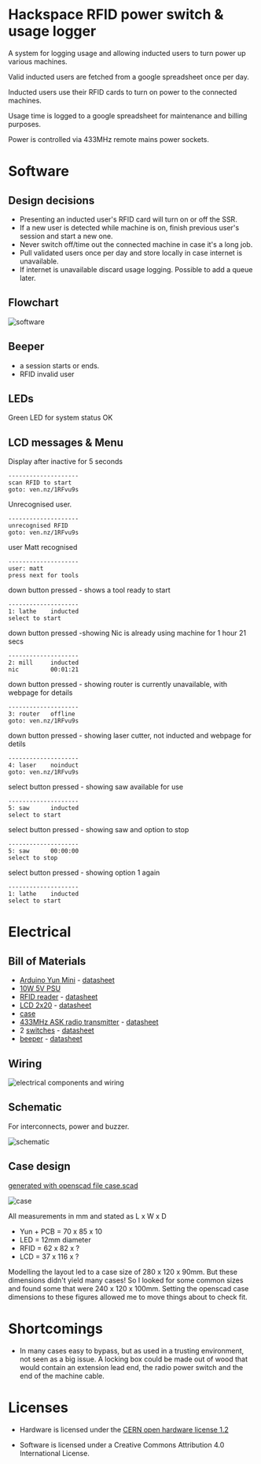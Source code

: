 # Hackspace RFID power switch & usage logger

A system for logging usage and allowing inducted users to turn power up various machines.

Valid inducted users are fetched from a google spreadsheet once per day.

Inducted users use their RFID cards to turn on power to the connected machines.

Usage time is logged to a google spreadsheet for maintenance and billing
purposes.

Power is controlled via 433MHz remote mains power sockets.

# Software

## Design decisions

* Presenting an inducted user's RFID card will turn on or off the SSR.
* If a new user is detected while machine is on, finish previous user's session and start a new one.
* Never switch off/time out the connected machine in case it's a long job.
* Pull validated users once per day and store locally in case internet is unavailable.
* If internet is unavailable discard usage logging. Possible to add a queue later.

## Flowchart

![software](software/software.png)

## Beeper

* a session starts or ends.
* RFID invalid user

## LEDs

Green LED for system status OK

## LCD messages & Menu

Display after inactive for 5 seconds

    --------------------
    scan RFID to start
    goto: ven.nz/1RFvu9s

Unrecognised user.

    --------------------
    unrecognised RFID
    goto: ven.nz/1RFvu9s

user Matt recognised

    --------------------
    user: matt
    press next for tools

down button pressed - shows a tool ready to start

    --------------------
    1: lathe    inducted  
    select to start

down button pressed  -showing Nic is already using machine for 1 hour 21 secs

    --------------------
    2: mill     inducted
    nic         00:01:21

down button pressed - showing router is currently unavailable, with webpage for details

    --------------------
    3: router   offline
    goto: ven.nz/1RFvu9s

down button pressed - showing laser cutter, not inducted and webpage for detils

    --------------------
    4: laser    noinduct
    goto: ven.nz/1RFvu9s

select button pressed - showing saw available for use

    --------------------
    5: saw      inducted
    select to start

select button pressed - showing saw and option to stop

    --------------------
    5: saw      00:00:00
    select to stop

select button pressed - showing option 1 again

    --------------------
    1: lathe    inducted  
    select to start

# Electrical

## Bill of Materials

* [Arduino Yun Mini]() - [datasheet](datasheets/Arduino-yun-mini-schematics.pdf)
* [10W 5V PSU](http://uk.rs-online.com/web/p/products/0327936/)
* [RFID reader](http://uk.rs-online.com/web/p/products/6666625/) - [datasheet](http://docs-europe.electrocomponents.com/webdocs/0d16/0900766b80d1684b.pdf)
* [LCD 2x20](http://uk.rs-online.com/web/p/products/7200222/) - [datasheet](http://docs-europe.electrocomponents.com/webdocs/0f25/0900766b80f25e5b.pdf)
* [case](http://uk.rs-online.com/web/p/products/3648223/)
* [433MHz ASK radio transmitter](http://uk.rs-online.com/web/p/lower-power-rf-modules/6172072/) - [datasheet](http://docs-europe.electrocomponents.com/webdocs/087d/0900766b8087d2df.pdf)
* 2 [switches](http://uk.rs-online.com/web/p/push-button-switches/8207533/) - [datasheet](http://docs-europe.electrocomponents.com/webdocs/1388/0900766b8138874b.pdf)
* [beeper](http://uk.rs-online.com/web/p/piezo-buzzer-components/7716910/) - [datasheet](http://docs-europe.electrocomponents.com/webdocs/1168/0900766b811685e8.pdf)

## Wiring

![electrical components and wiring](electronics/electrical.png)

## Schematic

For interconnects, power and buzzer.

![schematic](electronics/schematic.png)

## Case design

[generated with openscad file case.scad](case/case.scad)

![case](case/case.png)

All measurements in mm and stated as L x W x D

* Yun + PCB = 70 x 85 x 10
* LED = 12mm diameter
* RFID = 62 x 82 x ?
* LCD = 37 x 116 x ?

Modelling the layout led to a case size of 280 x 120 x 90mm.
But these dimensions didn't yield many cases! So I looked for some common sizes
and found some that were 240 x 120 x 100mm. Setting the openscad case dimensions
to these figures allowed me to move things about to check fit.


# Shortcomings

* In many cases easy to bypass, but as used in a trusting environment, not seen as a big issue. A locking box could be made out of wood that would contain an extension lead end, the radio power switch and the end of the machine cable.

# Licenses

* Hardware is licensed under the [CERN open hardware license 1.2](http://www.ohwr.org/attachments/2388/cern_ohl_v_1_2.txt)

* Software is licensed under a Creative Commons Attribution 4.0 International License.
